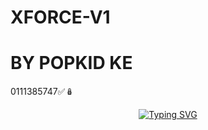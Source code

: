 # XFORCE-V1
# BY POPKID KE
0111385747✅🪆
<p align="center">
  <a href="https://git.io/typing-svg">
    <img src="https://readme-typing-svg.demolab.com/?lines=POPKID+XMD+BOT;DEVELOPED+BY+POPKID&font=Arial%20Black&fontSize=48&pause=1000&width=800&height=120&color=0080FF&vCenter=true&multiline=true&center=true" alt="Typing SVG" />
  </a>
</p>
